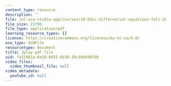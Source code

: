 ```yaml
---
content_type: resource
description: ''
file: /ol-ocw-studio-app/courses/18-03sc-differential-equations-fall-2011/fa51981a6e2804256b3838c3bb448fb8_RzaB0t9dx0A.pdf
file_size: 21796
file_type: application/pdf
learning_resource_types: []
license: https://creativecommons.org/licenses/by-nc-sa/4.0/
ocw_type: OCWFile
resourcetype: Document
title: 3play pdf file
uid: fa51981a-6e28-0425-6b38-38c3bb448fb8
video_files:
  video_thumbnail_file: null
video_metadata:
  youtube_id: null
---
```

